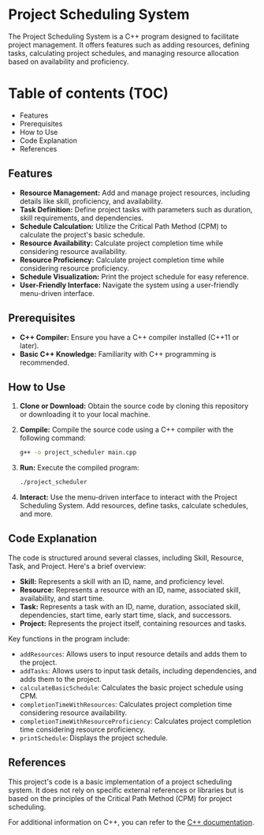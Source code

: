 
# Project Scheduling System

The Project Scheduling System is a C++ program designed to facilitate project management. It offers features such as adding resources, defining tasks, calculating project schedules, and managing resource allocation based on availability and proficiency.

# Table of contents (TOC)

- Features
- Prerequisites
- How to Use
- Code Explanation
- References


## Features

- **Resource Management:** Add and manage project resources, including details like skill, proficiency, and availability.
- **Task Definition:** Define project tasks with parameters such as duration, skill requirements, and dependencies.
- **Schedule Calculation:** Utilize the Critical Path Method (CPM) to calculate the project's basic schedule.
- **Resource Availability:** Calculate project completion time while considering resource availability.
- **Resource Proficiency:** Calculate project completion time while considering resource proficiency.
- **Schedule Visualization:** Print the project schedule for easy reference.
- **User-Friendly Interface:** Navigate the system using a user-friendly menu-driven interface.

## Prerequisites

- **C++ Compiler:** Ensure you have a C++ compiler installed (C++11 or later).
- **Basic C++ Knowledge:** Familiarity with C++ programming is recommended.

## How to Use

1. **Clone or Download:** Obtain the source code by cloning this repository or downloading it to your local machine.

2. **Compile:** Compile the source code using a C++ compiler with the following command:

    ```bash
    g++ -o project_scheduler main.cpp
    ```

3. **Run:** Execute the compiled program:

    ```bash
    ./project_scheduler
    ```

4. **Interact:** Use the menu-driven interface to interact with the Project Scheduling System. Add resources, define tasks, calculate schedules, and more.

## Code Explanation

The code is structured around several classes, including Skill, Resource, Task, and Project. Here's a brief overview:

- **Skill:** Represents a skill with an ID, name, and proficiency level.
- **Resource:** Represents a resource with an ID, name, associated skill, availability, and start time.
- **Task:** Represents a task with an ID, name, duration, associated skill, dependencies, start time, early start time, slack, and successors.
- **Project:** Represents the project itself, containing resources and tasks.

Key functions in the program include:

- `addResources`: Allows users to input resource details and adds them to the project.
- `addTasks`: Allows users to input task details, including dependencies, and adds them to the project.
- `calculateBasicSchedule`: Calculates the basic project schedule using CPM.
- `completionTimeWithResources`: Calculates project completion time considering resource availability.
- `completionTimeWithResourceProficiency`: Calculates project completion time considering resource proficiency.
- `printSchedule`: Displays the project schedule.

## References

This project's code is a basic implementation of a project scheduling system. It does not rely on specific external references or libraries but is based on the principles of the Critical Path Method (CPM) for project scheduling.

For additional information on C++, you can refer to the [C++ documentation](https://www.cplusplus.com/).

